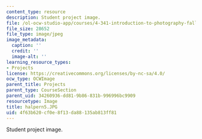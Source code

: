 ```yaml
---
content_type: resource
description: Student project image.
file: /ol-ocw-studio-app/courses/4-341-introduction-to-photography-fall-2002/4f63b620cf0e8f13da88135ab813ff81_halpern5.JPG
file_size: 28652
file_type: image/jpeg
image_metadata:
  caption: ''
  credit: ''
  image-alt: ''
learning_resource_types:
- Projects
license: https://creativecommons.org/licenses/by-nc-sa/4.0/
ocw_type: OCWImage
parent_title: Projects
parent_type: CourseSection
parent_uid: 34260936-dd81-9b86-831b-996996bc9909
resourcetype: Image
title: halpern5.JPG
uid: 4f63b620-cf0e-8f13-da88-135ab813ff81
---
```

Student project image.